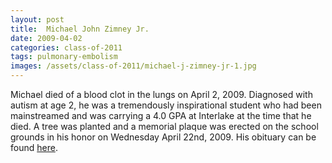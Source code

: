 ```yaml
---
layout: post
title:  Michael John Zimney Jr.
date: 2009-04-02
categories: class-of-2011
tags: pulmonary-embolism
images: /assets/class-of-2011/michael-j-zimney-jr-1.jpg
---
```

Michael died of a blood clot in the lungs on April 2, 2009. Diagnosed with autism at age 2, he was a tremendously inspirational student who had been mainstreamed and was carrying a 4.0 GPA at Interlake at the time that he died. A tree was planted and a memorial plaque was erected on the school grounds in his honor on Wednesday April 22nd, 2009. His obituary can be found [here](http://tinyurl.com/kacgby4).
